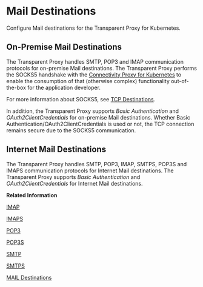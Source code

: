 <!-- loio584bc93be7b84020868a129c53f8821d -->

# Mail Destinations

Configure Mail destinations for the Transparent Proxy for Kubernetes.



<a name="loio584bc93be7b84020868a129c53f8821d__section_ivq_v34_sfc"/>

## On-Premise Mail Destinations

The Transparent Proxy handles SMTP, POP3 and IMAP communication protocols for on-premise Mail destinations. The Transparent Proxy performs the SOCKS5 handshake with the [Connectivity Proxy for Kubernetes](connectivity-proxy-for-kubernetes-e661713.md) to enable the consumption of that \(otherwise complex\) functionality out-of-the-box for the application developer.

For more information about SOCKS5, see [TCP Destinations](tcp-destinations-558b39a.md).

In addition, the Transparent Proxy supports *Basic Authentication* and *OAuth2ClientCredentials* for on-premise Mail destinations. Whether Basic Authentication/OAuth2ClientCredentials is used or not, the TCP connection remains secure due to the SOCKS5 communication.



<a name="loio584bc93be7b84020868a129c53f8821d__section_vmk_v34_sfc"/>

## Internet Mail Destinations

The Transparent Proxy handles SMTP, POP3, IMAP, SMTPS, POP3S and IMAPS communication protocols for Internet Mail destinations. The Transparent Proxy supports *Basic Authentication* and *OAuth2ClientCredentials* for Internet Mail destinations.

**Related Information**  


[IMAP](imap-8eb0ae6.md "Configure IMAP destinations for the Transparent Proxy for Kubernetes.")

[IMAPS](imaps-ceb84cb.md "Configure IMAPS destinations for the Transparent Proxy for Kubernetes.")

[POP3](pop3-387e3e4.md "Configure POP3 destinations for the Transparent Proxy for Kubernetes.")

[POP3S](pop3s-76db66c.md "Configure POP3S destinations for the Transparent Proxy for Kubernetes.")

[SMTP](smtp-426527a.md "Configure SMTP destinations for the Transparent Proxy for Kubernetes.")

[SMTPS](smtps-897df97.md "Configure SMTPS destinations for the Transparent Proxy for Kubernetes.")

[MAIL Destinations](mail-destinations-e3de817.md "Find information about MAIL destinations for Internet or on-premise connections from an SAP BTP subaccount.")

